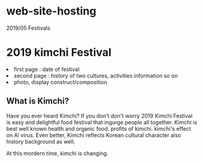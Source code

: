 # web-site-hosting
2019/05 Festivals
<!DOCTYPE html>
<html>
<head>
<title> creating web sites </title>
<meta charset = "utf-8">
</head>
<body>
	<h1>2019 kimchi Festival</h1>
	<o1> 
		<li> first page : date of festival </li>
		<li> second page : history of two cultures, activities information so on</li>
		<li> photo, display construct/composition </li>
	</o1>
	<h2> What is Kimchi? </h2>
	<p> 
		Have you ever heard Kimchi? If you don't don't worry 2019 Kimchi Festival is easy and delightful food festival that ingurge people all together. 
		Kimchi is best well known health and organic food. 
		<o1>profits of kimchi.</o1>
		<o1>kimchi's effect on Al virus.</o1> 
		Even better, Kimchi reflects Korean cultural character also history background as well.
	</p>
	<p style = "margin - top : 25px;">
		At this mordern time, kimchi is changing. 
	</P>
</body>
</html>
